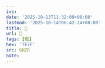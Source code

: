 ```yaml
---
ivs:
date: '2025-10-13T11:32:09+08:00'
lastmod: '2025-10-14T06:42:24+08:00'
title: 󰫸
url: 󰫸
tags: [繿]
hex: '7E7F'
src: GHZR
note:
---
```

